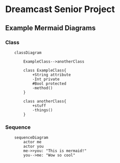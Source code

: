 # Dreamcast Senior Project

## Example Mermaid Diagrams

### Class
```mermaid
    classDiagram

        ExampleClass-->anotherClass

        class ExampleClass{
            +String attribute
            -Int private
            #Bool protected
            -method()
        }

        class anotherClass{
            +stuff
            -things()
        }
```

### Sequence
```mermaid
    sequenceDiagram
        actor me
        actor you
        me->>you: "This is mermaid!"
        you-->me: "Wow so cool"
```